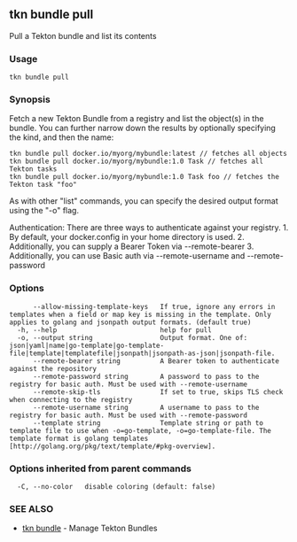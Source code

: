 ## tkn bundle pull

Pull a Tekton bundle and list its contents

### Usage

```
tkn bundle pull
```

### Synopsis

Fetch a new Tekton Bundle from a registry and list the object(s) in the bundle. You can further narrow
down the results by optionally specifying the kind, and then the name:

	tkn bundle pull docker.io/myorg/mybundle:latest // fetches all objects
	tkn bundle pull docker.io/myorg/mybundle:1.0 Task // fetches all Tekton tasks
	tkn bundle pull docker.io/myorg/mybundle:1.0 Task foo // fetches the Tekton task "foo"

As with other "list" commands, you can specify the desired output format using the "-o" flag.

Authentication:
	There are three ways to authenticate against your registry.
	1. By default, your docker.config in your home directory is used.
	2. Additionally, you can supply a Bearer Token via --remote-bearer
	3. Additionally, you can use Basic auth via --remote-username and --remote-password


### Options

```
      --allow-missing-template-keys   If true, ignore any errors in templates when a field or map key is missing in the template. Only applies to golang and jsonpath output formats. (default true)
  -h, --help                          help for pull
  -o, --output string                 Output format. One of: json|yaml|name|go-template|go-template-file|template|templatefile|jsonpath|jsonpath-as-json|jsonpath-file.
      --remote-bearer string          A Bearer token to authenticate against the repository
      --remote-password string        A password to pass to the registry for basic auth. Must be used with --remote-username
      --remote-skip-tls               If set to true, skips TLS check when connecting to the registry
      --remote-username string        A username to pass to the registry for basic auth. Must be used with --remote-password
      --template string               Template string or path to template file to use when -o=go-template, -o=go-template-file. The template format is golang templates [http://golang.org/pkg/text/template/#pkg-overview].
```

### Options inherited from parent commands

```
  -C, --no-color   disable coloring (default: false)
```

### SEE ALSO

* [tkn bundle](tkn_bundle.md)	 - Manage Tekton Bundles


